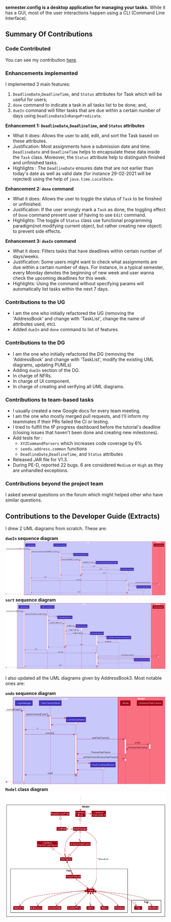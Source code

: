 **semester.config is a desktop application for managing your tasks.**
While it has a GUI, most of the user interactions happen using a CLI (Command Line Interface).
## Summary Of Contributions
### Code Contributed
You can see my contribution [here](https://nus-cs2103-ay2021s2.github.io/tp-dashboard/?search=&sort=groupTitle&sortWithin=title&since=&timeframe=commit&mergegroup=&groupSelect=groupByRepos&breakdown=false&tabOpen=true&tabType=authorship&tabAuthor=austenjs&tabRepo=AY2021S2-CS2103-T14-4%2Ftp%5Bmaster%5D&authorshipIsMergeGroup=false&authorshipFileTypes=docs~functional-code~test-code&authorshipIsBinaryFileTypeChecked=false).
### Enhancements implemented
I implemented 3 main features:
1. `DeadlineDate`,`DeadlineTime`, and `Status` attributes for Task which will be useful for users;
2. `done` command to indicate a task in all tasks list to be done; and,
3. `dueIn` command will filter tasks that are due within a certain number of days using `DeadlineDateInRangePredicate`.

**Enhancement 1: `DeadlineDate`,`DeadlineTime`, and `Status` attributes**
* What it does: Allows the user to add, edit, and sort the Task based on these attributes.
* Justification: Most assignments have a submission date and time. `DeadlineDate` and `DeadlineTime`
helps to encapsulate these data inside the `Task` class.
Moreover, the `Status` attribute help to distinguish finished and unfinished tasks.
* Highlights :
The `DeadlineDate` ensures date that are not earlier than today's date as well as
valid date (for instance 29-02-2021 will be rejected) using the help
of `java.time.LocalDate`.

**Enhancement 2: `done` command**
* What it does: Allows the user to toggle the status of `Task` to be finished or unfinished.
* Justification: If the user wrongly mark a `Task` as done, the toggling effect of `Done` command
prevent user of having to use `Edit` command.
* Highlights:
The toggle of `Status` class use functional programming paradigm(not modifying current object, but rather creating new object) to
prevent side effects.

**Enhancement 3: `dueIn` command**
* What it does: Filters tasks that have deadlines within certain number of days/weeks.
* Justification: Some users might want to check what assignments are due within a certain number of days.
For instance, in a typical semester, every Monday denotes the beginning of new week and user wanna
check the upcoming deadlines for this week.
* Highlights: Using the command without specifying params will automatically list tasks within
the next 7 days. 
### Contributions to the UG
* I am the one who initially refactored the UG (removing the 'AddressBook' and change with 'TaskList',
change the name of attributes used, etc).
* Added `dueIn` and `done` command to list of features.
### Contributions to the DG
* I am the one who initially refactored the DG (removing the 'AddressBook' and change with 'TaskList',
modify the existing UML diagrams, updating PUMLs)
* Adding `dueIn` section of the DG.
* In charge of NFRs.
* In charge of UI component.
* In charge of creating and verifying all UML diagrams.
### Contributions to team-based tasks
* I usually created a new Google docs for every team meeting.
* I am the one who mostly merged pull requests, and I'll inform my teammates if their PRs failed the CI or testing.
* I tried to fulfill the tP progress dashboard before the tutorial's deadline (closing issues
that haven't been done and creating new milestones).
* Add tests for :
    * `XYZCommandParsers` which increases code coverage by 6%
    * `seedu.address.common` functions
    * `DeadlineDate`,`DeadlineTime`, and `Status` attributes
* Released JAR file for V1.3.
* During PE-D, reported 22 bugs. 6 are considered `Medium` or `High` as they are unhandled exceptions.
### Contributions beyond the project team
I asked several questions on the forum which might helped other who have similar questions.
## Contributions to the Developer Guide (Extracts)
I drew 2 UML diagrams from scratch. These are:

**`dueIn` sequence diagram**
![DueInSequenceDiagram](../images/DueInSequenceDiagram.png)
**`sort` sequence diagram**
![SortSequenceDiagram](../images/SortSequenceDiagram.png)

I also updated all the UML diagrams given by AddressBook3. Most notable ones are:

**`undo` sequence diagram**
![UndoSequenceDiagram](../images/UndoSequenceDiagram.png)
**`Model` class diagram**
![ModelClassDiagram](../images/ModelClassDiagram.png)
